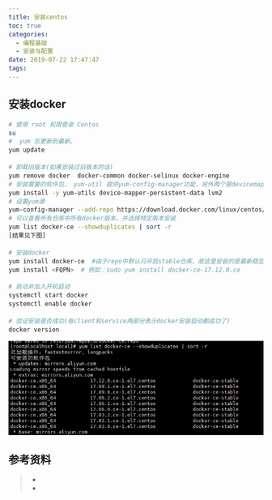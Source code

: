 ```yaml
---
title: 安装centos
toc: true
categories:
  - 编程基础
  - 安装与配置
date: 2019-07-22 17:47:47
tags:
---
```






## 安装docker

```bash
# 使用 root 权限登录 Centos
su
#  yum 包更新到最新。
yum update

# 卸载旧版本(如果安装过旧版本的话)
yum remove docker  docker-common docker-selinux docker-engine
# 安装需要的软件包， yum-util 提供yum-config-manager功能，另外两个是devicemapper驱动依赖的
yum install -y yum-utils device-mapper-persistent-data lvm2
# 设置yum源
yum-config-manager --add-repo https://download.docker.com/linux/centos/docker-ce.repo
# 可以查看所有仓库中所有docker版本，并选择特定版本安装
yum list docker-ce --showduplicates | sort -r
[结果见下图]

# 安装docker
yum install docker-ce  #由于repo中默认只开启stable仓库，故这里安装的是最新稳定版17.12.0
yum install <FQPN>  # 例如：sudo yum install docker-ce-17.12.0.ce

# 启动并加入开机启动
systemctl start docker
systemctl enable docker

# 验证安装是否成功(有client和service两部分表示docker安装启动都成功了)
docker version
```

![查看所有仓库中所有docker版本](安装centos/1107037-20180128095038600-772177322.png)







## 参考资料
> - []()
> - []()

